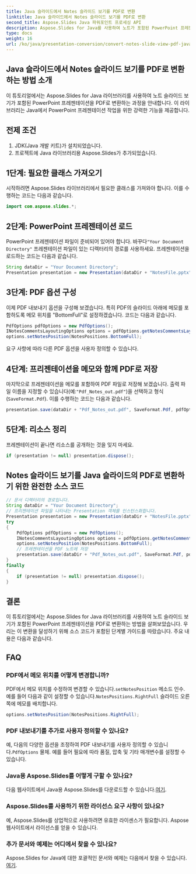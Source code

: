 ```yaml
---
title: Java 슬라이드에서 Notes 슬라이드 보기를 PDF로 변환
linktitle: Java 슬라이드에서 Notes 슬라이드 보기를 PDF로 변환
second_title: Aspose.Slides Java 파워포인트 프로세싱 API
description: Aspose.Slides for Java를 사용하여 노트가 포함된 PowerPoint 프레젠테이션을 PDF로 변환하는 방법을 알아보세요. 소스 코드가 포함된 단계별 가이드를 따르세요.
type: docs
weight: 16
url: /ko/java/presentation-conversion/convert-notes-slide-view-pdf-java-slides/
---
```


## Java 슬라이드에서 Notes 슬라이드 보기를 PDF로 변환하는 방법 소개

이 튜토리얼에서는 Aspose.Slides for Java 라이브러리를 사용하여 노트 슬라이드 보기가 포함된 PowerPoint 프레젠테이션을 PDF로 변환하는 과정을 안내합니다. 이 라이브러리는 Java에서 PowerPoint 프레젠테이션 작업을 위한 강력한 기능을 제공합니다.

## 전제 조건
1. JDK(Java 개발 키트)가 설치되었습니다.
2. 프로젝트에 Java 라이브러리용 Aspose.Slides가 추가되었습니다.

## 1단계: 필요한 클래스 가져오기
시작하려면 Aspose.Slides 라이브러리에서 필요한 클래스를 가져와야 합니다. 이를 수행하는 코드는 다음과 같습니다.

```java
import com.aspose.slides.*;
```

## 2단계: PowerPoint 프레젠테이션 로드
 PowerPoint 프레젠테이션 파일이 준비되어 있어야 합니다. 바꾸다`"Your Document Directory"` 프레젠테이션 파일이 있는 디렉터리의 경로를 사용하세요. 프레젠테이션을 로드하는 코드는 다음과 같습니다.

```java
String dataDir = "Your Document Directory";
Presentation presentation = new Presentation(dataDir + "NotesFile.pptx");
```

## 3단계: PDF 옵션 구성
이제 PDF 내보내기 옵션을 구성해 보겠습니다. 특히 PDF의 슬라이드 아래에 메모를 포함하도록 메모 위치를 "BottomFull"로 설정하겠습니다. 코드는 다음과 같습니다.

```java
PdfOptions pdfOptions = new PdfOptions();
INotesCommentsLayoutingOptions options = pdfOptions.getNotesCommentsLayouting();
options.setNotesPosition(NotesPositions.BottomFull);
```

요구 사항에 따라 다른 PDF 옵션을 사용자 정의할 수 있습니다.

## 4단계: 프리젠테이션을 메모와 함께 PDF로 저장
 마지막으로 프레젠테이션을 메모를 포함하여 PDF 파일로 저장해 보겠습니다. 출력 파일 이름을 지정할 수 있습니다(예:`"Pdf_Notes_out.pdf"`)을 선택하고 형식(`SaveFormat.Pdf`). 이를 수행하는 코드는 다음과 같습니다.

```java
presentation.save(dataDir + "Pdf_Notes_out.pdf", SaveFormat.Pdf, pdfOptions);
```

## 5단계: 리소스 정리
프레젠테이션이 끝나면 리소스를 공개하는 것을 잊지 마세요.

```java
if (presentation != null) presentation.dispose();
```

## Notes 슬라이드 보기를 Java 슬라이드의 PDF로 변환하기 위한 완전한 소스 코드

```java
// 문서 디렉터리의 경로입니다.
String dataDir = "Your Document Directory";
// 프리젠테이션 파일을 나타내는 Presentation 객체를 인스턴스화합니다.
Presentation presentation = new Presentation(dataDir + "NotesFile.pptx");
try
{
	PdfOptions pdfOptions = new PdfOptions();
	INotesCommentsLayoutingOptions options = pdfOptions.getNotesCommentsLayouting();
	options.setNotesPosition(NotesPositions.BottomFull);
	// 프레젠테이션을 PDF 노트에 저장
	presentation.save(dataDir + "Pdf_Notes_out.pdf", SaveFormat.Pdf, pdfOptions);
}
finally
{
	if (presentation != null) presentation.dispose();
}
```

## 결론

이 튜토리얼에서는 Aspose.Slides for Java 라이브러리를 사용하여 노트 슬라이드 보기가 포함된 PowerPoint 프레젠테이션을 PDF로 변환하는 방법을 살펴보았습니다. 우리는 이 변환을 달성하기 위해 소스 코드가 포함된 단계별 가이드를 따랐습니다. 주요 내용은 다음과 같습니다.

## FAQ

### PDF에서 메모 위치를 어떻게 변경합니까?

 PDF에서 메모 위치를 수정하여 변경할 수 있습니다.`setNotesPosition` 메소드 인수. 예를 들어 다음과 같이 설정할 수 있습니다.`NotesPositions.RightFull` 슬라이드 오른쪽에 메모를 배치합니다.

```java
options.setNotesPosition(NotesPositions.RightFull);
```

### PDF 내보내기를 추가로 사용자 정의할 수 있나요?

 예, 다음의 다양한 옵션을 조정하여 PDF 내보내기를 사용자 정의할 수 있습니다.`PdfOptions` 물체. 예를 들어 필요에 따라 품질, 압축 및 기타 매개변수를 설정할 수 있습니다.

### Java용 Aspose.Slides를 어떻게 구할 수 있나요?

 다음 웹사이트에서 Java용 Aspose.Slides를 다운로드할 수 있습니다.[여기](https://releases.aspose.com/slides/java/).

### Aspose.Slides를 사용하기 위한 라이선스 요구 사항이 있나요?

예, Aspose.Slides를 상업적으로 사용하려면 유효한 라이센스가 필요합니다. Aspose 웹사이트에서 라이선스를 얻을 수 있습니다.

### 추가 문서와 예제는 어디에서 찾을 수 있나요?

 Aspose.Slides for Java에 대한 포괄적인 문서와 예제는 다음에서 찾을 수 있습니다.[여기](https://reference.aspose.com/slides/java/).
